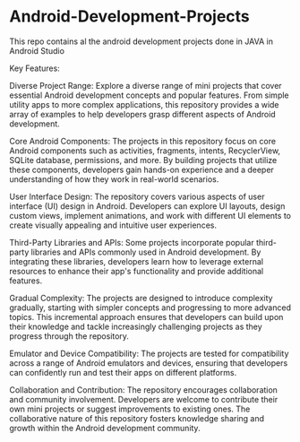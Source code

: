 # Android-Development-Projects

This repo contains al the android development projects done in JAVA in Android Studio

Key Features:

Diverse Project Range: Explore a diverse range of mini projects that cover essential Android development concepts and popular features. From simple utility apps to more complex applications, this repository provides a wide array of examples to help developers grasp different aspects of Android development.

Core Android Components: The projects in this repository focus on core Android components such as activities, fragments, intents, RecyclerView, SQLite database, permissions, and more. By building projects that utilize these components, developers gain hands-on experience and a deeper understanding of how they work in real-world scenarios.

User Interface Design: The repository covers various aspects of user interface (UI) design in Android. Developers can explore UI layouts, design custom views, implement animations, and work with different UI elements to create visually appealing and intuitive user experiences.

Third-Party Libraries and APIs: Some projects incorporate popular third-party libraries and APIs commonly used in Android development. By integrating these libraries, developers learn how to leverage external resources to enhance their app's functionality and provide additional features.

Gradual Complexity: The projects are designed to introduce complexity gradually, starting with simpler concepts and progressing to more advanced topics. This incremental approach ensures that developers can build upon their knowledge and tackle increasingly challenging projects as they progress through the repository.

Emulator and Device Compatibility: The projects are tested for compatibility across a range of Android emulators and devices, ensuring that developers can confidently run and test their apps on different platforms.

Collaboration and Contribution: The repository encourages collaboration and community involvement. Developers are welcome to contribute their own mini projects or suggest improvements to existing ones. The collaborative nature of this repository fosters knowledge sharing and growth within the Android development community.
